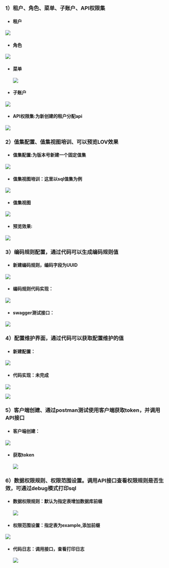 ### 1）租户、角色、菜单、子账户、API权限集

- #### 租户

![](images\新建租户.png)

- #### 角色

![](images\新建角色.png)

- #### 菜单

  ![](./images/新建菜单.png)

- #### 子账户

![](./images/新建账号.png)

- #### API权限集:为新创建的租户分配api

![](./gifs/权限集.gif)

### 2）值集配置、值集视图培训、可以预览LOV效果

- #### 值集配置:为版本号新建一个固定值集

![](./images/值集.png)

- #### 值集视图培训：这里以sql值集为例

![](./images/sql值集.png)

- #### 值集视图

![](./images/值集视图.png)

- #### 预览效果:

![](./images/sql值集预览.png)

### 3）编码规则配置，通过代码可以生成编码规则值

- #### 新建编码规则，编码字段为UUID

![](./images/编码规则.png)

- #### 编码规则代码实现：

![](./images/编码规则-代码.png)

- #### swagger测试接口：

![](./gifs/编码规则调用.gif)

### 4）配置维护界面，通过代码可以获取配置维护的值

- #### 新建配置：

![](./images/配置维护.png)

- #### 代码实现：未完成

![](./images/wps.png)

![](./images/配置维护带啊吗.png)

### 5）客户端创建、通过postman测试使用客户端获取token，并调用API接口

- #### 客户端创建：

![](./images/客户端.png)

- #### 获取token

  ![](./images/获取token.png)

### 6）数据权限规则、权限范围设置。调用API接口查看权限规则是否生效，可通过debug模式打印sql

- #### 数据权限规则：默认为指定表增加数据库前缀

  ![](./images/权限规则.png)

- #### 权限范围设置：指定表为example,添加前缀

![](./images/权限范围.png)

- #### 代码日志：调用接口，查看打印日志

  ![](./images/result.png)